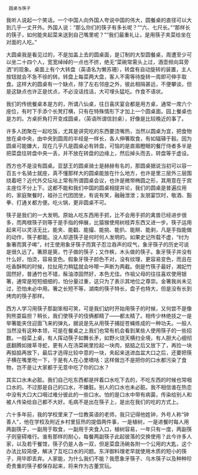      圆桌与筷子 

   我听人说起一个笑话。一个中国人向外国人夸说中国的伟大，圆餐桌的直径可以大到几乎一丈开外。外国人说：“那么你们的筷子有多长呢？”“六、七尺长。”“那样长的筷子，如何能夹起菜来送到自己嘴里呢？”“我们最重礼让，是用筷子夹菜给坐在对面的人吃。” 

   大圆桌我是看见过的，不是加盖上去的圆桌面，是订制的大型圆餐桌，周遭至少可以坐二十四个人，宽宽绰绰的一点也不挤，绝无“菜碗常需头上过，酒壶频向耳旁洒”的现象。桌面上有个大转盘（英语名为懒苏珊），转盘有自动旋转的装置，主人按钮就会不急不徐的转。转盘上每菜两大盘，客人不需等待旋转一周即可伸手取食。这样大的圆桌有一个缺点，除了左右邻座之外，彼此相隔甚远，不便攀谈，但是这缺点也许正是优点，不必没话找话，大可埋头猛吃。作食不语状。 

   我们的传统餐桌本是方的，所谓八仙桌，往日喜庆宴会都是用方桌，通常一席六个座位，有时下手添个长凳打横，只有在特殊情形下才加上一个圆桌面。园上餐桌也是方的。方桌折角打开变成圆桌，（英语所谓信封桌），好像是比较晚近的事了。 

   许多人团聚在一起吃饭，尤其是讲究吃的东西要烫嘴热，当然以圆桌为宜，把食物放在桌中央，由中央到圆周的半经是一样长，各人伸箸取食，有如辐辏于毂。因为圆桌可能嫌大，现在几乎凡是圆桌必有转盘，可恼的是直眉瞪眼的餐厅侍者多半是把菜盘往转盘中央一丢，并不放在转盘的边缘上，然后掉头而去，转盘等于虚设。 

   西方也不是没有圆桌。亚瑟王的圆桌骑士是赫赫有名的，那圆桌据说当初可以容一百五十名骑士就座，真不懂那样大的圆桌能放在什么地方，也许是里三层外三层围绕着吧？近代外交坛坫上常有所谓圆桌会议，也许是微带椭圆之形，其用意在于宾主座位不分上下。这都不能和我们中国的圆桌相提并论，我们的圆桌是普遍应用的，家庭聚餐时，祖孙三代团团坐，有说有笑，融融泄泄；友朋宴饮时，敬酒、豁拳、打通关都方便。吃火锅，更非圆桌不可。 

   筷子是我们的一大发明。原始人吃东西用手抓，比不会用手抓的禽兽已经进步很多，而两根筷子则等于是手指的伸展，比猿猴使用树枝弄东西又进一步。筷子运用起来可以灵活无比，能夹、能戳、能撮、能挑、能扒、能掰、能剥，凡是手指能做的动作，筷子都能。没人却道筷子是何时何人发明的。如果史记所载不虚，“纣为象箸而箕子唏”，纣王使用象牙筷子而箕子忍泣吞声的叹气，象牙筷子的历史可说是很久远了。箸原是筴，竹子做的筷子；又作梜，木头做的筷子。象牙筷子并没有什么好，怕烫，容易变色。假象牙筷子颜色不对，没有纹理，更容易变色，而且在吃香酥鸭的时候，拉扯用力稍猛就会咔嚓一声断为两截。倒是竹筷子最好，湘妃竹固然好，普通竹也不错，髹油漆固然好，本色尤佳。作祖父母的往往喜欢使用银箸，通常是短短细细的，怕分量过重，这只为了表示其地位之尊崇。金箸我尚未见过，恐怕未必中用。箸之长短不等，湖南的筷子特长，盘子也特大，但是没有长到烤肉的筷子那样。 

   西方人学习用筷子那副笨相可笑，可是我们幼时开始用筷子的时候，又何尝不是像狗熊耍扁担？稍长，我们使筷子的伎俩都精了——都太精了。相传少林绝技之一是举箸能夹住迎面飞来的弹丸，据说是先从用筷子捕捉苍蝇练成的一种功夫。一般人当然没有这种本领，可是在餐桌之上我们也常有机会看到某些人使用筷子的一些招数。一般菜上桌，有人挥动筷子如舞长矛，如野火烧天横扫全境，有人胆大心细彻底翻腾如拨草寻蛇，更有人在汤菜碗里捡起一块肉，掂掂之后又放下了，再捡一块再掂掂再放下，最后才选得比较中意的一块，夹起来送进血盆大口之后，还要把筷子横在嘴里吮一下，于是有人在心里嘀咕：这样做岂不是把你的口水都污染了食物，岂不是让大家都于无意中吃了你的口水？ 

   其实口水未必脏。我们自己吃东西都是拌着口水吃下去的，不吃东西的时候也常咽口水的。不过那是自己的口水，不嫌脏。别人的口水也未必脏。我不相信谁在热恋中没有大口大口咽过难分彼此的一些口水。怕的是口水中带有病菌，传染给别人和被人传染给自己都不大好。毛病不是出在筷子上，是出在我们的吃的方式上。 

   六十多年前，我的学校里来了一位教英语的老师，我只记得他姓钟，外号人称“钟善人”，他在学校及附近乡村里狂热的提倡两件事，一是植树，一是进餐时每人用两副筷子，一副用于取食，一副用于夹食入口，植树容易，一年只有一度，两副筷子则窒碍难行。谁有那样的耐心，每餐两副筷子此起彼落的交换使用？此今许多人家，以及若干餐馆，筷子仍是人各一双，但是菜盘汤碗各附一个公用的大匙，这个办法比较简便，解决了互吃口水的问题。东洋御料理老早就使用木质的短小的筷子，用毕即丢弃。人家能，为什么我们不能？我愿象牙筷子、乌木筷子以及种种珍奇贵重的筷子都保存起来，将来作为古董赏玩。 

